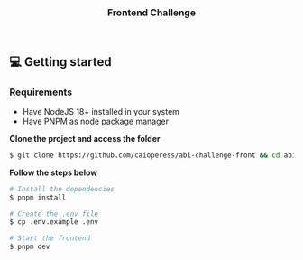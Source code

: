 <h3 align="center">
  Frontend Challenge
</h3>

</br>

## 💻 Getting started

### Requirements

- Have NodeJS 18+ installed in your system
- Have PNPM as node package manager

**Clone the project and access the folder**

```bash
$ git clone https://github.com/caioperess/abi-challenge-front && cd abi-challenge-front
```

**Follow the steps below**

```bash
# Install the dependencies
$ pnpm install

# Create the .env file
$ cp .env.example .env

# Start the frontend
$ pnpm dev
```
